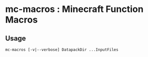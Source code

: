 # mc-macros : Minecraft Function Macros

## Usage
```
mc-macros [-v|--verbose] DatapackDir ...InputFiles
```
